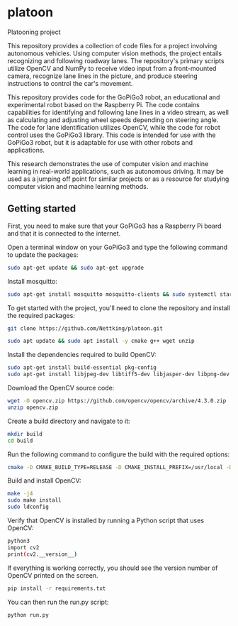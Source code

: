 # platoon
Platooning project

This repository provides a collection of code files for a project involving autonomous vehicles. Using computer vision methods, the project entails recognizing and following roadway lanes. The repository's primary scripts utilize OpenCV and NumPy to receive video input from a front-mounted camera, recognize lane lines in the picture, and produce steering instructions to control the car's movement.

This repository provides code for the GoPiGo3 robot, an educational and experimental robot based on the Raspberry Pi. The code contains capabilities for identifying and following lane lines in a video stream, as well as calculating and adjusting wheel speeds depending on steering angle. The code for lane identification utilizes OpenCV, while the code for robot control uses the GoPiGo3 library. This code is intended for use with the GoPiGo3 robot, but it is adaptable for use with other robots and applications.

This research demonstrates the use of computer vision and machine learning in real-world applications, such as autonomous driving. It may be used as a jumping off point for similar projects or as a resource for studying computer vision and machine learning methods.

## Getting started

First, you need to make sure that your GoPiGo3 has a Raspberry Pi board and that it is connected to the internet.<br />

Open a terminal window on your GoPiGo3 and type the following command to update the packages:<br />

```sh
sudo apt-get update && sudo apt-get upgrade 
```
Install mosquitto: <br />
```sh
sudo apt-get install mosquitto mosquitto-clients && sudo systemctl start mosquitto
```

To get started with the project, you'll need to clone the repository and install the required packages:<br />
```sh
git clone https://github.com/Nettking/platoon.git
```
```sh
sudo apt update && sudo apt install -y cmake g++ wget unzip
```

Install the dependencies required to build OpenCV:


```sh
sudo apt-get install build-essential pkg-config
sudo apt-get install libjpeg-dev libtiff5-dev libjasper-dev libpng-dev libavcodec-dev libavformat-dev libswscale-dev libv4l-dev libxvidcore-dev libx264-dev libgtk-3-dev libcanberra-gtk* libatlas-base-dev gfortran python3-dev
```

Download the OpenCV source code:

```sh
wget -O opencv.zip https://github.com/opencv/opencv/archive/4.3.0.zip
unzip opencv.zip
```

Create a build directory and navigate to it:

```sh
mkdir build
cd build
```

Run the following command to configure the build with the required options:

```sh
cmake -D CMAKE_BUILD_TYPE=RELEASE -D CMAKE_INSTALL_PREFIX=/usr/local -D OPENCV_EXTRA_MODULES_PATH=../opencv_contrib-4.3.0/modules -D ENABLE_NEON=ON -D ENABLE_VFPV3=ON -D BUILD_TESTS=OFF -D INSTALL_PYTHON_EXAMPLES=OFF -D BUILD_EXAMPLES=OFF ..
```

Build and install OpenCV:

```sh
make -j4
sudo make install
sudo ldconfig
```

Verify that OpenCV is installed by running a Python script that uses OpenCV:

```sh
python3
import cv2
print(cv2.__version__)
```
If everything is working correctly, you should see the version number of OpenCV printed on the screen.

```sh
pip install -r requirements.txt
```
You can then run the run.py script:
```sh
python run.py
```

